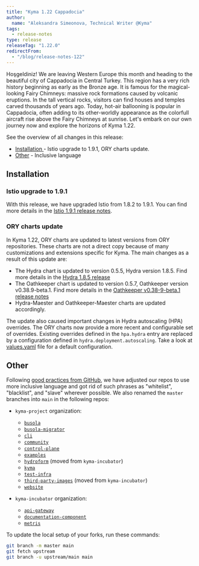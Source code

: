 ```yaml
---
title: "Kyma 1.22 Cappadocia"
author:
  name: "Aleksandra Simeonova, Technical Writer @Kyma"
tags:
  - release-notes
type: release
releaseTag: "1.22.0"
redirectFrom:
  - "/blog/release-notes-122"
---
```


Hoşgeldiniz!
We are leaving Western Europe this month and heading to the beautiful city of Cappadocia in Central Turkey. This region has a very rich history beginning as early as the Bronze age. It is famous for the magical-looking Fairy Chimneys: massive rock formations caused by volcanic eruptions. In the tall vertical rocks, visitors can find houses and temples carved thousands of years ago. Today, hot-air ballooning is popular in Cappadocia, often adding to its other-worldly appearance as the colorfull aircraft rise above the Fairy Chimneys at sunrise. Let's embark on our own journey now and explore the horizons of Kyma 1.22.

<!-- overview -->

See the overview of all changes in this release:

- [Installation ](#installation) - Istio upgrade to 1.9.1, ORY charts update.
- [Other](#other) - Inclusive language

## Installation

### Istio upgrade to 1.9.1

With this release, we have upgraded Istio from 1.8.2 to 1.9.1. You can find more details in the [Istio 1.9.1 release notes](https://istio.io/latest/news/releases/1.9.x/announcing-1.9/).

### ORY charts update

In Kyma 1.22, ORY charts are updated to latest versions from ORY repositories. These charts are not a direct copy because of many customizations and extensions specific for Kyma. The main changes as a result of this update are:
- The Hydra chart is updated to version 0.5.5, Hydra version 1.8.5. Find more details in the [Hydra 1.8.5 release](https://github.com/ory/hydra/releases/tag/v1.8.5)
- The Oathkeeper chart is updated to version 0.5.7, Oathkeeper version v0.38.9-beta.1. Find more details in the [Oathkeeper v0.38-9-beta.1 release notes](https://github.com/ory/oathkeeper/releases/tag/v0.38.9-beta.1)
- Hydra-Maester and Oathkeeper-Maester charts are updated accordingly.

The update also caused important changes in Hydra autoscaling (HPA) overrides. The ORY charts now provide a more recent and configurable set of overrides. Existing overrides defined in the `hpa.hydra` entry are replaced by a configuration defined in `hydra.deployment.autoscaling`. Take a look at [values.yaml](https://github.com/kyma-project/kyma/blob/release-1.22/resources/ory/charts/hydra/values.yaml) file for a default configuration.

 ## Other

 Following [good practices from GitHub](https://github.com/github/renaming), we have adjusted our repos to use more inclusive language and got rid of such phrases as "whitelist", "blacklist", and "slave" wherever possible. We also renamed the `master` branches into `main` in the following repos:

- `kyma-project` organization:
  - [`busola`](https://github.com/kyma-project/busola)
  - [`busola-migrator`](https://github.com/kyma-project/busola-migrator)
  - [`cli`](https://github.com/kyma-project/cli)
  - [`community`](https://github.com/kyma-project/community)
  - [`control-plane`](https://github.com/kyma-project/control-plane)
  - [`examples`](https://github.com/kyma-project/examples)
  - [`hydroform`](https://github.com/kyma-project/hydroform) (moved from `kyma-incubator`)
  - [`kyma`](https://github.com/kyma-project/kyma)
  - [`test-infra`](https://github.com/kyma-project/test-infra)
  - [`third-party-images`](https://github.com/kyma-project/third-party-images) (moved from `kyma-incubator`)
  - [`website`](https://github.com/kyma-project/website)

- `kyma-incubator` organization:
  - [`api-gateway`](https://github.com/kyma-incubator/api-gateway)
  - [`documentation-component`](https://github.com/kyma-incubator/documentation-component)
  - [`metris`](https://github.com/kyma-incubator/metris)

To update the local setup of your forks, run these commands:

```bash
git branch -m master main
git fetch upstream
git branch -u upstream/main main
```